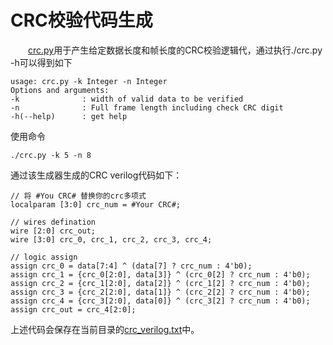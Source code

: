 # CRC校验代码生成
&emsp;&emsp;[crc.py](./crc.py)用于产生给定数据长度和帧长度的CRC校验逻辑代，通过执行./crc.py -h可以得到如下
```
usage: crc.py -k Integer -n Integer
Options and arguments:
-k              : width of valid data to be verified
-n              : Full frame length including check CRC digit
-h(--help)      : get help
```
使用命令
```
./crc.py -k 5 -n 8
```
通过该生成器生成的CRC verilog代码如下：
```
// 将 #You CRC# 替换你的crc多项式
localparam [3:0] crc_num = #Your CRC#;

// wires defination
wire [2:0] crc_out;
wire [3:0] crc_0, crc_1, crc_2, crc_3, crc_4;

// logic assign
assign crc_0 = data[7:4] ^ (data[7] ? crc_num : 4'b0);
assign crc_1 = {crc_0[2:0], data[3]} ^ (crc_0[2] ? crc_num : 4'b0);
assign crc_2 = {crc_1[2:0], data[2]} ^ (crc_1[2] ? crc_num : 4'b0);
assign crc_3 = {crc_2[2:0], data[1]} ^ (crc_2[2] ? crc_num : 4'b0);
assign crc_4 = {crc_3[2:0], data[0]} ^ (crc_3[2] ? crc_num : 4'b0);
assign crc_out = crc_4[2:0];
```
上述代码会保存在当前目录的[crc_verilog.txt](./crc_verilog.txt)中。